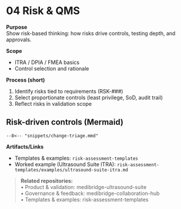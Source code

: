 # 04 Risk & QMS

**Purpose**  
Show risk-based thinking: how risks drive controls, testing depth, and approvals.

**Scope**  
- ITRA / DPIA / FMEA basics  
- Control selection and rationale

**Process (short)**  
1) Identify risks tied to requirements (RSK-###)  
2) Select proportionate controls (least privilege, SoD, audit trail)  
3) Reflect risks in validation scope

## Risk-driven controls (Mermaid)

```mermaid
--8<-- "snippets/change-triage.mmd"
```

**Artifacts/Links**  
- Templates & examples: `risk-assessment-templates`  
- Worked example (Ultrasound Suite ITRA): `risk-assessment-templates/examples/ultrasound-suite-itra.md`

> **Related repositories:**  
> • Product & validation: medibridge-ultrasound-suite  
> • Governance & feedback: medibridge-collaboration-hub  
> • Templates & examples: risk-assessment-templates
